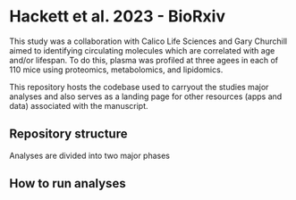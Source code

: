 # Hackett et al. 2023 - BioRxiv

This study was a collaboration with Calico Life Sciences and Gary Churchill aimed to identifying circulating molecules which are correlated with age and/or lifespan. To do this, plasma was profiled at three agees in each of 110 mice using proteomics, metabolomics, and lipidomics. 

This repository hosts the codebase used to carryout the studies major analyses and also serves as a landing page for other resources (apps and data) associated with the manuscript.

## Repository structure

Analyses are divided into two major phases

## How to run analyses
